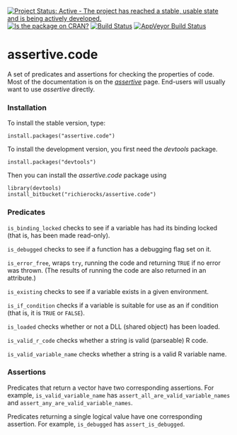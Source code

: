 [![Project Status: Active - The project has reached a stable, usable state and is being actively developed.](http://www.repostatus.org/badges/0.1.0/active.svg)](http://www.repostatus.org/#active)
[![Is the package on CRAN?](http://www.r-pkg.org/badges/version/assertive.code)](http://www.r-pkg.org/pkg/assertive.code)
[![Build Status](https://semaphoreci.com/api/v1/projects/39738de5-2024-477d-b954-eeb0660c0beb/635084/badge.svg)](https://semaphoreci.com/richierocks/assertive-code)
[![AppVeyor Build Status](https://ci.appveyor.com/api/projects/status/924pew006obl4d2d?svg=true)](https://ci.appveyor.com/project/richierocks/assertive-code)

# assertive.code

A set of predicates and assertions for checking the properties of code.  Most of the documentation is on the *[assertive](https://bitbucket.org/richierocks/assertive)* page.  End-users will usually want to use *assertive* directly.


### Installation

To install the stable version, type:

```{r}
install.packages("assertive.code")
```

To install the development version, you first need the *devtools* package.

```{r}
install.packages("devtools")
```

Then you can install the *assertive.code* package using

```{r}
library(devtools)
install_bitbucket("richierocks/assertive.code")
```

### Predicates

`is_binding_locked` checks to see if a variable has had its binding locked (that is, has been made read-only).

`is_debugged` checks to see if a function has a debugging flag set on it.

`is_error_free`, wraps `try`, running the code and returning `TRUE` if no error was thrown.  (The results of running the code are also returned in an attribute.)

`is_existing` checks to see if a variable exists in a given environment.

`is_if_condition` checks if a variable is suitable for use as an if condition (that is, it is `TRUE` or `FALSE`).

`is_loaded` checks whether or not a DLL (shared object) has been loaded.

`is_valid_r_code` checks whether a string is valid (parseable) R code.

`is_valid_variable_name` checks whether a string is a valid R variable name.

### Assertions

Predicates that return a vector have two corresponding assertions.  For example,
`is_valid_variable_name` has `assert_all_are_valid_variable_names` and `assert_any_are_valid_variable_names`.

Predicates returning a single logical value have one corresponding assertion.
For example, `is_debugged` has `assert_is_debugged`.